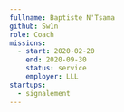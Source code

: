 ```yaml
---
fullname: Baptiste N'Tsama
github: Sw1n
role: Coach
missions:
  - start: 2020-02-20
    end: 2020-09-30
    status: service
    employer: LLL
startups:
  - signalement
---
```

